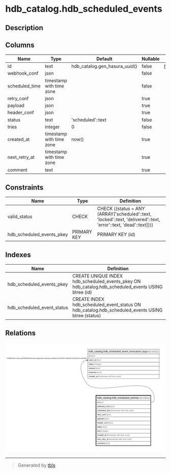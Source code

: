 # hdb_catalog.hdb_scheduled_events

## Description

## Columns

| Name | Type | Default | Nullable | Children | Parents | Comment |
| ---- | ---- | ------- | -------- | -------- | ------- | ------- |
| id | text | hdb_catalog.gen_hasura_uuid() | false | [hdb_catalog.hdb_scheduled_event_invocation_logs](hdb_catalog.hdb_scheduled_event_invocation_logs.md) |  |  |
| webhook_conf | json |  | false |  |  |  |
| scheduled_time | timestamp with time zone |  | false |  |  |  |
| retry_conf | json |  | true |  |  |  |
| payload | json |  | true |  |  |  |
| header_conf | json |  | true |  |  |  |
| status | text | 'scheduled'::text | false |  |  |  |
| tries | integer | 0 | false |  |  |  |
| created_at | timestamp with time zone | now() | true |  |  |  |
| next_retry_at | timestamp with time zone |  | true |  |  |  |
| comment | text |  | true |  |  |  |

## Constraints

| Name | Type | Definition |
| ---- | ---- | ---------- |
| valid_status | CHECK | CHECK ((status = ANY (ARRAY['scheduled'::text, 'locked'::text, 'delivered'::text, 'error'::text, 'dead'::text]))) |
| hdb_scheduled_events_pkey | PRIMARY KEY | PRIMARY KEY (id) |

## Indexes

| Name | Definition |
| ---- | ---------- |
| hdb_scheduled_events_pkey | CREATE UNIQUE INDEX hdb_scheduled_events_pkey ON hdb_catalog.hdb_scheduled_events USING btree (id) |
| hdb_scheduled_event_status | CREATE INDEX hdb_scheduled_event_status ON hdb_catalog.hdb_scheduled_events USING btree (status) |

## Relations

![er](hdb_catalog.hdb_scheduled_events.svg)

---

> Generated by [tbls](https://github.com/k1LoW/tbls)
